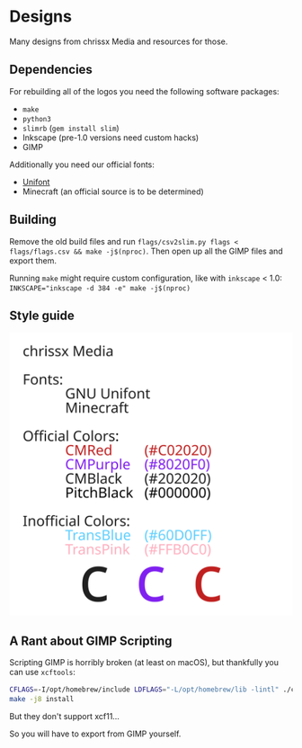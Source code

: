 # Designs

Many designs from chrissx Media and resources for those.

## Dependencies

For rebuilding all of the logos you need the following software packages:

- `make`
- `python3`
- `slimrb` (`gem install slim`)
- Inkscape (pre-1.0 versions need custom hacks)
- GIMP

Additionally you need our official fonts:

- [Unifont](http://www.unifoundry.com/unifont/index.html)
- Minecraft (an official source is to be determined)

## Building

Remove the old build files and run
`flags/csv2slim.py flags < flags/flags.csv && make -j$(nproc)`. Then open up all
the GIMP files and export them.

Running `make` might require custom configuration, like with `inkscape` < 1.0:
`INKSCAPE="inkscape -d 384 -e" make -j$(nproc)`

## Style guide

![](cm_style.svg)

## A Rant about GIMP Scripting

Scripting GIMP is horribly broken (at least on macOS), but thankfully you can
use `xcftools`:

```sh
CFLAGS=-I/opt/homebrew/include LDFLAGS="-L/opt/homebrew/lib -lintl" ./configure --prefix=$HOME/.local
make -j8 install
```

But they don't support xcf11…

So you will have to export from GIMP yourself.
